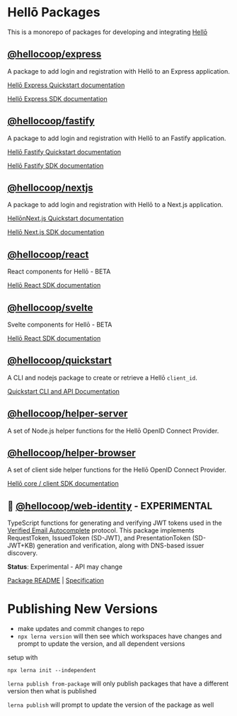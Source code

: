 # Hellō Packages

This is a monorepo of packages for developing and integrating [Hellō](https://hello.dev)

## [@hellocoop/express](./express/)

A package to add login and registration with Hellō to an Express application.

[Hellō Express Quickstart documentation](https://www.hello.dev/docs/quickstarts/express)

[Hellō Express SDK documentation](https://www.hello.dev/docs/sdks/express)

## [@hellocoop/fastify](./fastify/)

A package to add login and registration with Hellō to an Fastify application.

[Hellō Fastify Quickstart documentation](https://www.hello.dev/docs/quickstarts/fastify)

[Hellō Fastify SDK documentation](https://www.hello.dev/docs/sdks/fastify)

## [@hellocoop/nextjs](./nextjs/)

A package to add login and registration with Hellō to a Next.js application.

[HellōnNext.js Quickstart documentation](https://www.hello.dev/docs/quickstarts/nextjs)

[Hellō Next.js SDK documentation](https://www.hello.dev/docs/sdks/nextjs)

## [@hellocoop/react](./react/)

React components for Hellō - BETA

[Hellō React SDK documentation](https://www.hello.dev/docs/sdks/react)

## [@hellocoop/svelte](./svelte/)

Svelte components for Hellō - BETA

[Hellō React SDK documentation](https://www.hello.dev/docs/sdks/svelte)

## [@hellocoop/quickstart](./quickstart/)

A CLI and nodejs package to create or retrieve a Hellō `client_id`.

[Quickstart CLI and API Documentation](https://www.hello.dev/docs/sdks/quickstart)

## [@hellocoop/helper-server](./helper-server/)

A set of Node.js helper functions for the Hellō OpenID Connect Provider.

## [@hellocoop/helper-browser](./helper-browser/)

A set of client side helper functions for the Hellō OpenID Connect Provider.

[Hellō core / client SDK documentation](https://www.hello.dev/docs/sdks/helper/)

## 🧪 [@hellocoop/web-identity](./web-identity/) - EXPERIMENTAL

TypeScript functions for generating and verifying JWT tokens used in the [Verified Email Autocomplete](https://github.com/dickhardt/verified-email-autocomplete) protocol. This package implements RequestToken, IssuedToken (SD-JWT), and PresentationToken (SD-JWT+KB) generation and verification, along with DNS-based issuer discovery.

**Status**: Experimental - API may change

[Package README](./web-identity/README.md) | [Specification](https://github.com/dickhardt/verified-email-autocomplete)

# Publishing New Versions

- make updates and commit changes to repo
- `npx lerna version` will then see which workspaces have changes and prompt to update the version, and all dependent versions

setup with

`npx lerna init --independent`

`lerna publish from-package` will only publish packages that have a different version then what is published

`lerna publish` will prompt to update the version of the package as well
